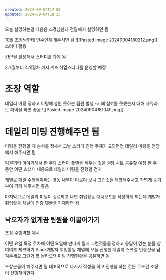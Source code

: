 ```yaml
---
created: 2024-09-04T17:58
updated: 2024-09-04T18:13
---
```

오늘 설명하는걸 다음음 조장님한테 전달해서 설명하면 됨

10월 조장님한테 인수인계 해주시면 됨
![[Pasted image 20240904180212.png]]
스터디 활용

ZEP을 활용해서 스터디를 하게 됨

2개월부터 4개월차 까지 계속 취업스터디를 운영할 예정

# 조장 역할
데일리 미팅 정하고 
미팅에 참원 못하는 팀원 발생 -> 왜 참여를 못했는지 대해 사유라도 파악을 하면 좋음
![[Pasted image 20240904181049.png]]

# 데일리 미팅 진행해주면 됨
미팅을 진행할 때 순서를 정해서 그날 스터디 진행 주제가 모의면접 데일리 미팅을 전담해서 해주시면 됨

팀원끼리 이야기해서 한 주의 스터디 플랜을 세우는 것을 권장 시트 공유할 예정
한 주 동안 어떤 스터디 내용으로 데일리 미팅을 진행할 건지

개별로 매일 수행해야하는 활동 내역이 다르다 보니 그런것들 체크해주시고 가볍게 동기부여 격려 해주시면 좋음

마지막으로 데일리 미팅이 종료되고 나면 취업활동 대시보드를 작성하게 되는데
개발자 취업활동 채널에 인증 댓글을 기재하면 됨

## 낙오자가 없게끔 팀원을 이끌어가기
조장 수행역할 예시

어떤 요일 특정 주차에 어떤 요일에 만나게 될지 그런것들을 정하고 응답이 없는 분들 참여여부 체크하기
Slack개발자 취업활동 채널에 오늘 진행한 데일리 스크럼 인증샷을 남겨주세요 그런거 봇 올라오면 미팅 진행현황을 공유하면 됨

조장분들이 해주시면 됨
대표적으로 나서서 작성을 하고 진행을 하는 것은 무조건 조장이 진행해야한다. 








